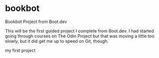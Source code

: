 # bookbot
Bookbot Project from Boot.dev

This will be the first guided project I complete from Boot.dev. I had started going through courses on The Odin Project but that was moving a little too slowly, but it did get me up to speed on Git, though.

my first project